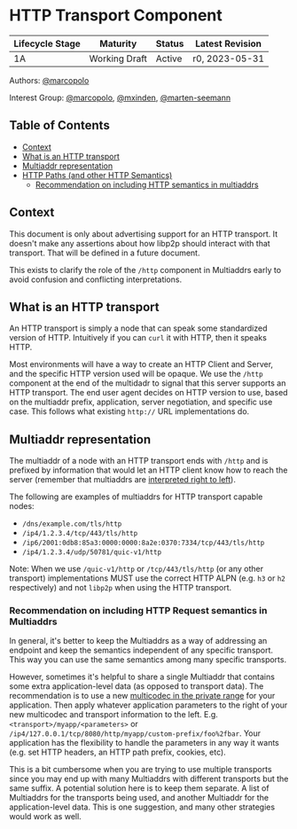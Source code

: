 # HTTP Transport Component <!-- omit in toc -->

| Lifecycle Stage | Maturity      | Status | Latest Revision |
| --------------- | ------------- | ------ | --------------- |
| 1A              | Working Draft | Active | r0, 2023-05-31  |

Authors: [@marcopolo]

Interest Group: [@marcopolo], [@mxinden], [@marten-seemann]

[@marcopolo]: https://github.com/marcopolo
[@mxinden]: https://github.com/mxinden
[@marten-seemann]: https://github.com/marten-seemann

## Table of Contents <!-- omit in toc -->
- [Context](#context)
- [What is an HTTP transport](#what-is-an-http-transport)
- [Multiaddr representation](#multiaddr-representation)
- [HTTP Paths (and other HTTP Semantics)](#http-paths-and-other-http-semantics)
  - [Recommendation on including HTTP semantics in multiaddrs](#recommendation-on-including-http-semantics-in-multiaddrs)


## Context

This document is only about advertising support for an HTTP transport. It
doesn't make any assertions about how libp2p should interact with that
transport. That will be defined in a future document.

This exists to clarify the role of the `/http` component in Multiaddrs early to
avoid confusion and conflicting interpretations.

## What is an HTTP transport

An HTTP transport is simply a node that can speak some standardized version of
HTTP. Intuitively if you can `curl` it with HTTP, then it speaks HTTP.

Most environments will have a way to create an HTTP Client and Server, and the
specific HTTP version used will be opaque. We use the `/http` component at the
end of the multidadr to signal that this server supports an HTTP transport. The
end user agent decides on HTTP version to use, based on the multiaddr prefix,
application, server negotiation, and specific use case. This follows what
existing `http://` URL implementations do.

## Multiaddr representation

The multiaddr of a node with an HTTP transport ends with `/http` and is prefixed
by information that would let an HTTP client know how to reach the server
(remember that multiaddrs are [interpreted right to
left](https://github.com/multiformats/multiaddr#interpreting-multiaddrs)). 

The following are examples of multiaddrs for HTTP transport capable nodes:

* `/dns/example.com/tls/http`
* `/ip4/1.2.3.4/tcp/443/tls/http`
* `/ip6/2001:0db8:85a3:0000:0000:8a2e:0370:7334/tcp/443/tls/http`
* `/ip4/1.2.3.4/udp/50781/quic-v1/http`

Note: When we use `/quic-v1/http` or `/tcp/443/tls/http` (or any other
transport) implementations MUST use the correct HTTP ALPN (e.g. `h3` or `h2`
respectively) and not `libp2p` when using the HTTP transport.

### Recommendation on including HTTP Request semantics in Multiaddrs

In general, it's better to keep the Multiaddrs as a way of addressing an
endpoint and keep the semantics independent of any specific transport. This way
you can use the same semantics among many specific transports.

However, sometimes it's helpful to share a single Multiaddr that contains some
extra application-level data (as opposed to transport data). The recommendation
is to use a new [multicodec in the private
range](https://github.com/multiformats/multicodec#private-use-area) for your
application. Then apply whatever application parameters to the right of your new
multicodec and transport information to the left. E.g.
`<transport>/myapp/<parameters>`
or `/ip4/127.0.0.1/tcp/8080/http/myapp/custom-prefix/foo%2fbar`. Your
application has the flexibility to handle the parameters in any way it wants
(e.g. set HTTP headers, an HTTP path prefix, cookies, etc).

This is a bit cumbersome when you are trying to use multiple transports since
you may end up with many Multiaddrs with different transports but the same
suffix. A potential solution here is to keep them separate. A list of Multiaddrs
for the transports being used, and another Multiaddr for the application-level
data. This is one suggestion, and many other strategies would work as well.
